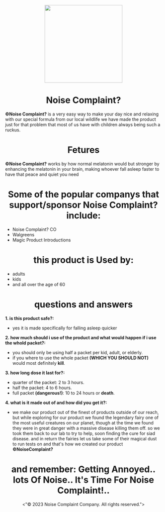 <p align="center"><img src="https://user-images.githubusercontent.com/126821979/236059053-9522a313-c5db-48ef-9611-6c32a0c77f36.png"
height="250"></p>

<h1 align="center">Noise Complaint?</h1>


**©Noise Complaint?** is a very easy way to make your day nice and relaxing with our special formula from our local wildlife we have made the product just for that problem that most of us have with children always being such a ruckus.

<h1 align="center">Fetures</h1>

**©Noise Complaint?** works by how normal melatonin would but stronger by enhancing the melatonin in your brain, making whoever fall asleep faster to have that peace and quiet you need

<h1 align="center">Some of the popular companys that support/sponsor Noise Complaint? include:</h1>

* Noise Complaint? CO
* Walgreens
* Magic Product Introductions

<h1 align="center">this product is Used by:</h1>

* adults
* kids
* and all over the age of 60

<h1 align="center">questions and answers</h1> 

**1. is this product safe?:**
* yes it is made specifically for falling asleep quicker

**2. how much should i use of the product and what would happen if i use the whold packet?:**
* you should only be using half a packet per kid, adult, or elderly.
* if you where to use the whole packet **(WHICH YOU SHOULD NOT)** would most definitely **kill**.

**3. how long dose it last for?:**
* quarter of the packet: 2 to 3 hours. 
* half the packet: 4 to 6 hours.
* full packet **(dangerous!)**: 10 to 24 hours or **death**.

**4. what is it made out of and how did you get it?:**
* we make our product out of the finest of products outside of our reach, but while exploring for our product we found the legendary fairy one of the most useful creatures on our planet, though at the time we found they were in great danger with a massive disease killing them off. so we took them back to our lab to try to help, soon finding the cure for siad disease. and in return the fairies let us take some of their magical dust to run tests on and that's how we created our product **©NoiseComplaint?**



<h1 align="center">and remember: Getting Annoyed.. lots Of Noise.. It's Time For Noise Complaint!..</h1>

<p align="center"><"© 2023 Noise Complaint Company. All rights reserved."></p>

